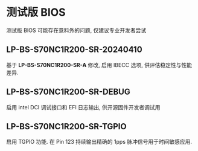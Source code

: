 # 测试版 BIOS

测试版 BIOS 可能存在意料外的问题, 仅建议专业开发者尝试

## LP-BS-S70NC1R200-SR-20240410

基于 **LP-BS-S70NC1R200-SR-A** 修改, 启用 IBECC 选项, 供评估稳定性与性能差异.

## LP-BS-S70NC1R200-SR-DEBUG

启用 intel DCI 调试接口和 EFI 日志输出, 供开源固件开发者调试用

## LP-BS-S70NC1R200-SR-TGPIO

启用 TGPIO 功能. 在 Pin 123 持续输出精确的 1pps 脉冲信号用于时间敏感应用.
